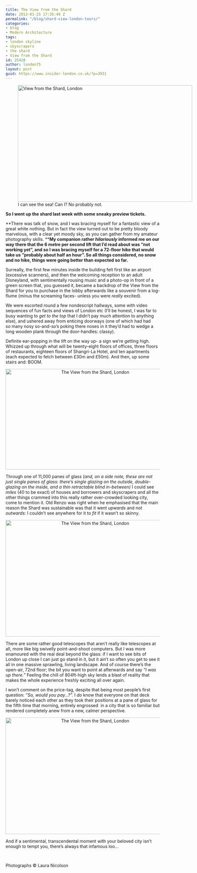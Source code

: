 ```yaml
---
title: The View from the Shard
date: 2013-01-25 17:35:49 Z
permalink: "/blog/shard-view-london-tours/"
categories:
- blog
- Modern Architecture
tags:
- london skyline
- skyscrapers
- the shard
- View from the Shard
id: 25428
author: london75
layout: post
guid: https://www.insider-london.co.uk/?p=3931
---
```


<figure id="attachment_3934" style="width: 569px" class="wp-caption aligncenter"><a href="/shard-view-london-tours/" rel="attachment wp-att-3934"><img class="size-full wp-image-3934 " alt="View from the Shard, London" src="/wp-content/uploads/2013/01/Shard3.jpg" width="569" height="379" /></a><figcaption class="wp-caption-text">I can see the sea! Can I? No probably not. </figcaption></figure>

**So I went up the shard last week with some sneaky preview tickets.**

**There was talk of snow, and I was bracing myself for a fantastic view of a great white nothing. But in fact the view turned out to be pretty bloody marvelous, with a clear yet moody sky, as you can gather from my amateur photography skills. ****My companion rather _hilariously_ informed me on our way there that the 6 metre per second lift that I&#8217;d read about was &#8220;not working yet&#8221;, and so I was bracing myself for a 72-floor hike that would take us &#8220;probably about half an hour&#8221;. So all things considered, no snow and no hike, things were going better than expected so far.**

Surreally, the first few minutes inside the building felt first like an airport (excessive scanners), and then the welcoming reception to an adult Disneyland, with sentimentally rousing music and a photo-op in front of a green screen that, you guessed it, became a backdrop of the View from the Shard for you to purchase in the lobby afterwards like a souvenir from a log-flume (minus the screaming faces- unless you were _really_ excited).

We were escorted round a few nondescript hallways, some with video sequences of fun facts and views of London etc (I&#8217;ll be honest, I was far to busy wanting to _get to the top_ that I didn&#8217;t pay much attention to anything else), and ushered away from enticing doorways (one of which had had _so_ many nosy so-and-so&#8217;s poking there noses in it they&#8217;d had to wedge a long wooden plank through the door-handles: classy).

Definite ear-popping in the lift on the way up- a sign we&#8217;re getting high. Whizzed up through what will be twenty-eight floors of offices, three floors of restaurants, eighteen floors of Shangri-La Hotel, and ten apartments (each expected to fetch between £30m and £50m). And then, up some stairs and: BOOM.

<p style="text-align: center;">
  <a href="/shard-view-london-tours/" rel="attachment wp-att-3935"><img class="aligncenter size-full wp-image-3935" alt="The View from the Shard, London" src="/wp-content/uploads/2013/01/Shard1.jpg" width="569" height="327" /></a>
</p>

Through one of 11,000 panes of glass (_and, on a side note, these are not just single panes of glass: there&#8217;s single glazing on the outside, double-glazing on the inside, and a thin retractable blind in-between)_ I could see _miles_ (40 to be exact) of houses and borrowers and skyscrapers and all the other things crammed into this really rather over-crowded looking city, come to mention it. Old Renzo was right when he emphasised that the main reason the Shard was sustainable was that it went _upwards_ and not _outwards:_ I couldn&#8217;t see anywhere for it to _fit_ if it wasn&#8217;t so skinny.

<p style="text-align: center;">
  <a href="/shard-view-london-tours/" rel="attachment wp-att-3950"><img class="aligncenter size-full wp-image-3950" alt="The View from the Shard, London" src="/wp-content/uploads/2013/01/Shard4.jpg" width="569" height="379" /></a>
</p>

There are some rather good telescopes that aren&#8217;t really like telescopes at all, more like big swivelly point-and-shoot computers. But I was more enamoured with the real deal beyond the glass: if I want to see bits of London up close I can just go stand in it, but it ain&#8217;t so often you get to see it all in one massive sprawling, living landscape. And of course there&#8217;s the open-air, 72nd floor; the bit you want to point at afterwards and say _&#8220;I was up there._&#8221; Feeling the chill of 804ft-high sky lends a blast of reality that makes the whole experience freshly exciting all over again.

I won&#8217;t comment on the price-tag, despite that being most people&#8217;s first question: _&#8220;So, would you pay&#8230;?&#8221;._ I _do_ know that everyone on that deck barely noticed each other as they took their positions at a pane of glass for the fifth time that morning, entirely engrossed  in a city that is so familiar but rendered completely anew from a new, calmer perspective.

<p style="text-align: center;">
  <a href="/shard-view-london-tours/" rel="attachment wp-att-3959"><img class="aligncenter size-full wp-image-3959" alt="The View from the Shard, London" src="/wp-content/uploads/2013/01/IMG_1144.jpg" width="569" height="379" /></a>
</p>

And if a sentimental, transcendental moment with your beloved city isn&#8217;t enough to tempt you, there&#8217;s always that infamous loo&#8230;

&nbsp;

Photographs © Laura Nicolson
